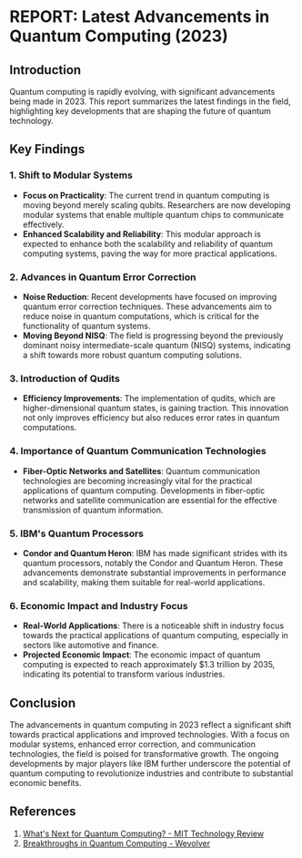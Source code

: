 # REPORT: Latest Advancements in Quantum Computing (2023)

## Introduction
Quantum computing is rapidly evolving, with significant advancements being made in 2023. This report summarizes the latest findings in the field, highlighting key developments that are shaping the future of quantum technology.

## Key Findings

### 1. Shift to Modular Systems
- **Focus on Practicality**: The current trend in quantum computing is moving beyond merely scaling qubits. Researchers are now developing modular systems that enable multiple quantum chips to communicate effectively.
- **Enhanced Scalability and Reliability**: This modular approach is expected to enhance both the scalability and reliability of quantum computing systems, paving the way for more practical applications.

### 2. Advances in Quantum Error Correction
- **Noise Reduction**: Recent developments have focused on improving quantum error correction techniques. These advancements aim to reduce noise in quantum computations, which is critical for the functionality of quantum systems.
- **Moving Beyond NISQ**: The field is progressing beyond the previously dominant noisy intermediate-scale quantum (NISQ) systems, indicating a shift towards more robust quantum computing solutions.

### 3. Introduction of Qudits
- **Efficiency Improvements**: The implementation of qudits, which are higher-dimensional quantum states, is gaining traction. This innovation not only improves efficiency but also reduces error rates in quantum computations.

### 4. Importance of Quantum Communication Technologies
- **Fiber-Optic Networks and Satellites**: Quantum communication technologies are becoming increasingly vital for the practical applications of quantum computing. Developments in fiber-optic networks and satellite communication are essential for the effective transmission of quantum information.

### 5. IBM's Quantum Processors
- **Condor and Quantum Heron**: IBM has made significant strides with its quantum processors, notably the Condor and Quantum Heron. These advancements demonstrate substantial improvements in performance and scalability, making them suitable for real-world applications.

### 6. Economic Impact and Industry Focus
- **Real-World Applications**: There is a noticeable shift in industry focus towards the practical applications of quantum computing, especially in sectors like automotive and finance.
- **Projected Economic Impact**: The economic impact of quantum computing is expected to reach approximately $1.3 trillion by 2035, indicating its potential to transform various industries.

## Conclusion
The advancements in quantum computing in 2023 reflect a significant shift towards practical applications and improved technologies. With a focus on modular systems, enhanced error correction, and communication technologies, the field is poised for transformative growth. The ongoing developments by major players like IBM further underscore the potential of quantum computing to revolutionize industries and contribute to substantial economic benefits.

## References
1. [What's Next for Quantum Computing? - MIT Technology Review](https://www.technologyreview.com/2023/01/06/1066317/whats-next-for-quantum-computing/)
2. [Breakthroughs in Quantum Computing - Wevolver](https://www.wevolver.com/article/breakthroughs-in-quantum-computing)